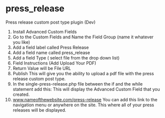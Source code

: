 # press_release
Press release custom post type plugin (Dev)

1. Install Advanced Custom Fields 
2. Go to the Custom Fields and Name the Field Group (name it whatever you like)
3. Add a field label called Press Release
4. Add a field name called press_release
5. Add a field Type ( select file from the drop down list)
6. Field Instructions (Add Upload Your PDF)
7. Return Value will be File URL
8. Publish
   This will give you the ability to upload a pdf file with the press release custom post type.
9. In the single-press-release.php file between the if and the while statement add this: <?php echo get_field('press_release'); ?>
   This will display the Advanced Custom Field that you created.
10. www.nameofthewebsite.com/press-release 
	You can add this link to the navigation menu or anywhere on the site. This where all of your press releases will be displayed.
